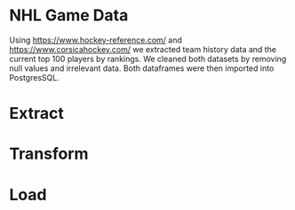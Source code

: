 # NHL Game Data
Using https://www.hockey-reference.com/ and https://www.corsicahockey.com/ we extracted team history data and the current top 100 players by rankings. We cleaned both datasets by removing null values and irrelevant data. Both dataframes were then imported into PostgresSQL.

# Extract


# Transform



# Load